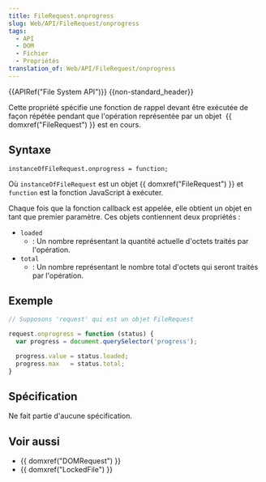 ```yaml
---
title: FileRequest.onprogress
slug: Web/API/FileRequest/onprogress
tags:
  - API
  - DOM
  - Fichier
  - Propriétés
translation_of: Web/API/FileRequest/onprogress
---
```

{{APIRef("File System API")}} {{non-standard_header}}

Cette propriété spécifie une fonction de rappel devant être exécutée de façon répétée pendant que l'opération représentée par un objet  {{ domxref("FileRequest") }} est en cours.

## Syntaxe

    instanceOfFileRequest.onprogress = function;

Où `instanceOfFileRequest` est un objet {{ domxref("FileRequest") }} et `function` est la fonction JavaScript à exécuter.

Chaque fois que la fonction callback est appelée, elle obtient un objet en tant que premier paramètre. Ces objets contiennent deux propriétés :

- `loaded`
  - : Un nombre représentant la quantité actuelle d'octets traités par l'opération.
- `total`
  - : Un nombre représentant le nombre total d'octets qui seront traités par l'opération.

## Exemple

```js
// Supposons 'request' qui est un objet FileRequest

request.onprogress = function (status) {
  var progress = document.querySelector('progress');

  progress.value = status.loaded;
  progress.max   = status.total;
}
```

## Spécification

Ne fait partie d'aucune spécification.

## Voir aussi

- {{ domxref("DOMRequest") }}
- {{ domxref("LockedFile") }}
